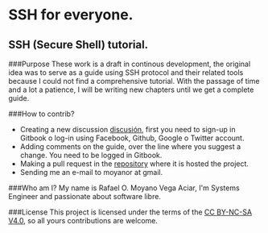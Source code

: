 SSH for everyone.
=======
## SSH (Secure Shell) tutorial.

###Purpose
These work is a draft in continous development, the original idea was to serve as a guide using SSH protocol and their related tools because I could not find a comprehensive tutorial. With the passage of time and a lot a patience, I will be writing new chapters until we get a complete guide.

###How to contrib?
- Creating a new discussion [discusión](https://www.gitbook.com/book/rmoyano/sshforeveryone/discussions), first you need to sign-up in Gitbook o log-in using Facebook, Github, Google o Twitter account. 
- Adding comments on the guide, over the line where you suggest a change. You need to be logged in Gitbook.
- Making a pull request in the [repository](https://github.com/rmoyano/sshforeveryone "Repository") where it is hosted the project.
- Sending me an e-mail to moyanor at gmail.

###Who am I?
My name is Rafael O. Moyano Vega Aciar, I'm Systems Engineer and passionate about software libre. 

###License
This project is licensed under the terms of the [CC BY-NC-SA V4.0](https://creativecommons.org/licenses/by-nc-sa/4.0/legalcode "License"), so all yours contributions are welcome.
